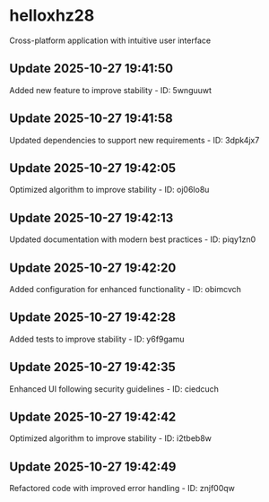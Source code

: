 # helloxhz28
Cross-platform application with intuitive user interface

## Update 2025-10-27 19:41:50
Added new feature to improve stability - ID: 5wnguuwt


## Update 2025-10-27 19:41:58
Updated dependencies to support new requirements - ID: 3dpk4jx7


## Update 2025-10-27 19:42:05
Optimized algorithm to improve stability - ID: oj06lo8u


## Update 2025-10-27 19:42:13
Updated documentation with modern best practices - ID: piqy1zn0


## Update 2025-10-27 19:42:20
Added configuration for enhanced functionality - ID: obimcvch


## Update 2025-10-27 19:42:28
Added tests to improve stability - ID: y6f9gamu


## Update 2025-10-27 19:42:35
Enhanced UI following security guidelines - ID: ciedcuch


## Update 2025-10-27 19:42:42
Optimized algorithm to improve stability - ID: i2tbeb8w


## Update 2025-10-27 19:42:49
Refactored code with improved error handling - ID: znjf00qw

